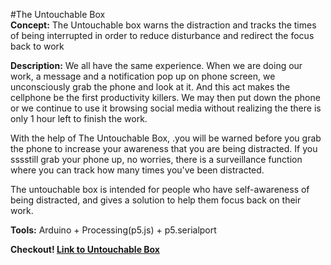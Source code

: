 #The Untouchable Box
<br>
**Concept:**
The Untouchable box warns the distraction and tracks the times of being interrupted in order to reduce disturbance and redirect the focus back to work

**Description:**
We all have the same experience. When we are doing our work, 
a message and a notification pop up on phone screen, we unconsciously grab the phone and look at it. And this act makes the  cellphone be the first productivity killers. We may then put down the phone or we continue to use it browsing social media without realizing the there is only 1 hour left to finish the work. 

With the help of The Untouchable Box, .you will be warned before you grab the phone to increase your awareness that you are being distracted. If you sssstill grab your phone up, no worries,  there is a surveillance function where you can track how many times you've been distracted.

The untouchable box is intended for people who have self-awareness of being distracted, and gives a solution to help them focus back on their work.

**Tools:**
Arduino + Processing(p5.js) + p5.serialport

**Checkout! [Link to Untouchable Box](https://youtu.be/Vb4wTQwCSUg)**